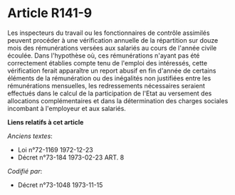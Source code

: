 # Article R141-9

Les inspecteurs du travail ou les fonctionnaires de contrôle assimilés peuvent procéder à une vérification annuelle de la
répartition sur douze mois des rémunérations versées aux salariés au cours de l'année civile écoulée. Dans l'hypothèse où,
ces rémunérations n'ayant pas été correctement établies compte tenu de l'emploi des intéressés, cette vérification ferait
apparaître un report abusif en fin d'année de certains éléments de la rémunération ou des inégalités non justifiées entre les
rémunérations mensuelles, les redressements nécessaires seraient effectués dans le calcul de la participation de l'Etat au
versement des allocations complémentaires et dans la détermination des charges sociales incombant à l'employeur et aux
salariés.

**Liens relatifs à cet article**

_Anciens textes_:

  - Loi n°72-1169 1972-12-23
  - Décret n°73-184 1973-02-23 ART. 8

_Codifié par_:

  - Décret n°73-1048 1973-11-15
